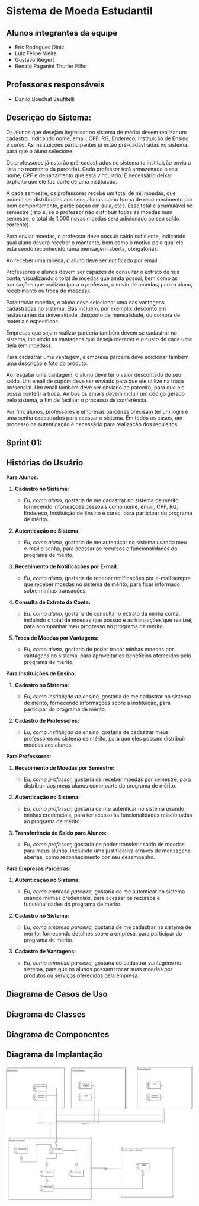 # Sistema de Moeda Estudantil



## Alunos integrantes da equipe

* Eric Rodrigues Diniz
* Luiz Felipe Vieira
* Gustavo Riegert
* Renato Paganini Thurler Filho

## Professores responsáveis

* Danilo Boechat Seufitelli

## Descrição do Sistema:

Os alunos que desejam ingressar no sistema de mérito devem realizar um cadastro, indicando nome, email, CPF, RG, Endereço, Instituição de Ensino e curso. As instituições participantes já estão pré-cadastradas no sistema, para que o aluno selecione.

Os professores já estarão pré-cadastrados no sistema (a instituição envia a lista no momento da parceria). Cada professor terá armazenado o seu nome, CPF e departamento que está vinculado. É necessário deixar explícito que ele faz parte de uma instituição.

A cada semestre, os professores recebe um total de mil moedas, que podem ser distribuídas aos seus alunos como forma de reconhecimento por bom comportamento, participação em aula, etcs. Esse total é acumulável no semestre (isto é, se o professor não distribuir todas as moedas num semestre, o total de 1.000 novas moedas será adicionado ao seu saldo corrente).

Para enviar moedas, o professor deve possuir saldo suficiente, indicando qual aluno deverá receber o montante, bem como o motivo pelo qual ele está sendo reconhecido (uma mensagem aberta, obrigatória).

Ao receber uma moeda, o aluno deve ser notificado por email. 

Professores e alunos devem ser capazes de consultar o extrato de sua conta, visualizando o total de moedas que ainda possui, bem como as transações que realizou (para o professor, o envio de moedas; para o aluno, recebimento ou troca de moedas).

Para trocar moedas, o aluno deve selecionar uma das vantagens cadastradas no sistema. Elas incluem, por exemplo: desconto em restaurantes da universidade, desconto de mensalidade, ou compra de materiais específicos.

Empresas que sejam realizar parceria também devem se cadastrar no sistema, incluindo as vantagens que deseja oferecer e o custo de cada uma dela (em moedas).

Para cadastrar uma vantagem, a empresa parceira deve adicionar também uma descrição e foto do produto.

Ao resgatar uma vantagem, o aluno deve ter o valor descontado do seu saldo. Um email de cupom deve ser enviado para que ele utilize na troca presencial. Um email também deve ser enviado ao parceiro, para que ele possa conferir a troca. Ambos os emails devem incluir um código gerado pelo sistema, a fim de facilitar o processo de conferência.

Por fim, alunos, professores e empresas parceiras precisam ter um login e uma senha cadastrados para acessar o sistema. Em todos os casos, um processo de autenticação é necessário para realização dos requisitos.


## Sprint 01:

##  Histórias do Usuário

**Para Alunos:**

1. **Cadastro no Sistema:**
   - *Eu, como aluno,* gostaria de me cadastrar no sistema de mérito, fornecendo informações pessoais como nome, email, CPF, RG, Endereço, Instituição de Ensino e curso, para participar do programa de mérito.

2. **Autenticação no Sistema:**
   - *Eu, como aluno,* gostaria de me autenticar no sistema usando meu e-mail e senha, para acessar os recursos e funcionalidades do programa de mérito.

3. **Recebimento de Notificações por E-mail:**
   - *Eu, como aluno,* gostaria de receber notificações por e-mail sempre que receber moedas no sistema de mérito, para ficar informado sobre minhas transações.

4. **Consulta de Extrato da Conta:**
   - *Eu, como aluno,* gostaria de consultar o extrato da minha conta, incluindo o total de moedas que possuo e as transações que realizei, para acompanhar meu progresso no programa de mérito.

5. **Troca de Moedas por Vantagens:**
   - *Eu, como aluno,* gostaria de poder trocar minhas moedas por vantagens no sistema, para aproveitar os benefícios oferecidos pelo programa de mérito.

**Para Instituições de Ensino:**

1. **Cadastro no Sistema:**
   - *Eu, como instituição de ensino,* gostaria de me cadastrar no sistema de mérito, fornecendo informações sobre a instituição, para participar do programa de mérito.

2. **Cadastro de Professores:**
   - *Eu, como instituição de ensino,* gostaria de cadastrar meus professores no sistema de mérito, para que eles possam distribuir moedas aos alunos.

**Para Professores:**

1. **Recebimento de Moedas por Semestre:**
   - *Eu, como professor,* gostaria de receber moedas por semestre, para distribuir aos meus alunos como parte do programa de mérito.

2. **Autenticação no Sistema:**
   - *Eu, como professor,* gostaria de me autenticar no sistema usando minhas credenciais, para ter acesso às funcionalidades relacionadas ao programa de mérito.

3. **Transferência de Saldo para Alunos:**
   - *Eu, como professor,* gostaria de poder transferir saldo de moedas para meus alunos, incluindo uma justificativa através de mensagens abertas, como reconhecimento por seu desempenho.

**Para Empresas Parceiras:**

1. **Autenticação no Sistema:**
   - *Eu, como empresa parceira,* gostaria de me autenticar no sistema usando minhas credenciais, para acessar os recursos e funcionalidades do programa de mérito.

2. **Cadastro no Sistema:**
   - *Eu, como empresa parceira,* gostaria de me cadastrar no sistema de mérito, fornecendo detalhes sobre a empresa, para participar do programa de mérito.

3. **Cadastro de Vantagens:**
   - *Eu, como empresa parceira,* gostaria de cadastrar vantagens no sistema, para que os alunos possam trocar suas moedas por produtos ou serviços oferecidos pela empresa.


## Diagrama de Casos de Uso


## Diagrama de Classes


## Diagrama de Componentes


## Diagrama de Implantação
![alt text](./docs/lab03.drawio.png "Diagrama de Implantação")


